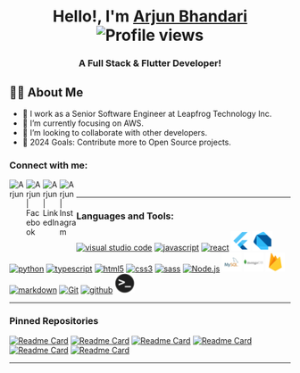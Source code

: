 <!--
### Hi there 👋
**arjunbhandari3/arjunbhandari3** is a ✨ _special_ ✨ repository because its `README.md` (this file) appears on your GitHub profile.
-->
### <h1 align="center">Hello!, I'm [Arjun Bhandari][website] ![Profile views](https://gpvc.arturio.dev/arjunbhandari3)</h1>
### <h3 align="center">A Full Stack & Flutter Developer!</h3>

## 🙋‍♂️ About Me 

- 🔭 I work as a Senior Software Engineer at Leapfrog Technology Inc.
- 🌱 I’m currently focusing on AWS.
- 👯 I’m looking to collaborate with other developers.
- 🥅 2024 Goals: Contribute more to Open Source projects.

### Connect with me:

[<img align="left" alt="Arjun" width="30px" src="https://www.nicepng.com/png/full/170-1709508_web-solutions-web-icon-white-png.png" />][website]
[<img align="left" alt="Arjun | Facebook" width="30px" src="https://logosarchive.com/wp-content/uploads/2021/06/Facebook-Blue-icon.svg" />][facebook]
[<img align="left" alt="Arjun | LinkedIn" width="30px" src="https://img.icons8.com/fluent/48/000000/linkedin.png" />][linkedin]
[<img align="left" alt="Arjun | Instagram" width="30px" src="https://img.icons8.com/fluent/48/000000/instagram-new.png" />][instagram]

<br />

---

### Languages and Tools:
[<img alt="visual studio code" width="35px" src="https://img.icons8.com/fluent/240/000000/visual-studio-code-2019.png" />](https://code.visualstudio.com/)
[<img alt="javascript" width="35px" src="https://img.icons8.com/color/240/000000/javascript.png" />](https://developer.mozilla.org/en-US/docs/Web/JavaScript)
[<img alt="react" width="35px" src="https://img.icons8.com/color/240/000000/react-native.png" />](https://reactjs.org/)
[<img alt="flutter" width="35px" src="https://raw.githubusercontent.com/github/explore/80688e429a7d4ef2fca1e82350fe8e3517d3494d/topics/flutter/flutter.png" />](https://flutter.dev/)
[<img alt="dart" width="35px" src="https://raw.githubusercontent.com/github/explore/80688e429a7d4ef2fca1e82350fe8e3517d3494d/topics/dart/dart.png" />](https://dart.dev/)
[<img alt="python" width="35px" src="https://img.icons8.com/color/240/000000/python.png">](https://www.python.org/)
[<img alt="typescript" width="35px" src="https://img.icons8.com/color/240/000000/typescript.png">](https://www.typescriptlang.org/)
[<img alt="html5" width="35px" src="https://img.icons8.com/color/240/000000/html-5.png">](https://developer.mozilla.org/en-US/docs/Web/HTML)
[<img alt="css3" width="35px" src="https://img.icons8.com/color/240/000000/css3.png">](https://developer.mozilla.org/en-US/docs/Web/CSS)
[<img alt="sass" width="35px" src="https://img.icons8.com/color/240/000000/sass.png">](https://sass-lang.com/)
[<img alt="Node.js" width="35px" src="https://img.icons8.com/color/240/000000/nodejs.png">](https://nodejs.org/en/)
[<img alt="MySQL" width="35px" src="https://raw.githubusercontent.com/github/explore/80688e429a7d4ef2fca1e82350fe8e3517d3494d/topics/mysql/mysql.png">](https://dev.mysql.com/)
[<img alt="MongoDB" width="35px" src="https://raw.githubusercontent.com/github/explore/80688e429a7d4ef2fca1e82350fe8e3517d3494d/topics/mongodb/mongodb.png">](https://www.mongodb.com/)
[<img alt="Firebase" width="35px" src="https://raw.githubusercontent.com/github/explore/80688e429a7d4ef2fca1e82350fe8e3517d3494d/topics/firebase/firebase.png">](https://firebase.google.com/)
[<img alt="markdown" width="35px" src="https://img.icons8.com/ios-filled/100/000000/markdown.png">](https://www.markdownguide.org/)
[<img alt="Git" width="35px" src="https://img.icons8.com/color/240/000000/git.png">](https://git-scm.com/)
[<img alt="github" width="35px" src="https://img.icons8.com/ios-glyphs/240/000000/github.png">](https://github.com/)
[<img alt="terminal" width="35px" src="https://raw.githubusercontent.com/github/explore/80688e429a7d4ef2fca1e82350fe8e3517d3494d/topics/terminal/terminal.png">](https://docs.microsoft.com/en-us/windows/terminal/)
<br />

--- 
### Pinned Repositories
[![Readme Card](https://github-readme-stats.vercel.app/api/pin/?username=arjunbhandari3&repo=symptom-checker&show_owner=true&theme=highcontrast)](https://github.com/arjunbhandari3/symptom-checker)
[![Readme Card](https://github-readme-stats.vercel.app/api/pin/?username=arjunbhandari3&repo=KUMeet&show_owner=true&theme=highcontrast)](https://github.com/arjunbhandari3/KUMeet)
[![Readme Card](https://github-readme-stats.vercel.app/api/pin/?username=arjunbhandari3&repo=vaccine-manager&show_owner=true&theme=highcontrast)](https://github.com/arjunbhandari3/vaccine-manager)
[![Readme Card](https://github-readme-stats.vercel.app/api/pin/?username=arjunbhandari3&repo=MusicRecommender&show_owner=true&theme=highcontrast)](https://github.com/arjunbhandari3/MusicRecommender)
[![Readme Card](https://github-readme-stats.vercel.app/api/pin/?username=arjunbhandari3&repo=flutter_note_sqflite&show_owner=true&theme=highcontrast)](https://github.com/arjunbhandari3/flutter_note_sqflite)
[![Readme Card](https://github-readme-stats.vercel.app/api/pin/?username=arjunbhandari3&repo=raterestro&show_owner=true&theme=highcontrast)](https://github.com/arjunbhandari3/raterestro)

---

[website]: https://bhandariarjun.com.np
[facebook]: https://www.facebook.com/arjun.bhandari.7505
[instagram]: https://www.instagram.com/_arjun_bhandari_
[linkedin]: https://www.linkedin.com/in/arjun-bhandari-712334156
